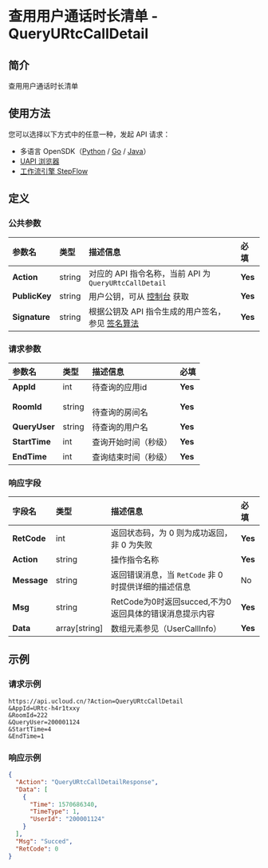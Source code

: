 # 查用用户通话时长清单 - QueryURtcCallDetail

## 简介

查用用户通话时长清单





## 使用方法

您可以选择以下方式中的任意一种，发起 API 请求：
- 多语言 OpenSDK（[Python](https://github.com/ucloud/ucloud-sdk-python3) / [Go](https://github.com/ucloud/ucloud-sdk-go) / [Java](https://github.com/ucloud/ucloud-sdk-java)）
- [UAPI 浏览器](https://console.ucloud.cn/uapi/detail?id=QueryURtcCallDetail)
- [工作流引擎 StepFlow](https://console.ucloud.cn/stepflow/manage/)

## 定义

### 公共参数

| 参数名 | 类型 | 描述信息 | 必填 |
|:---|:---|:---|:---|
| **Action**     | string  | 对应的 API 指令名称，当前 API 为 `QueryURtcCallDetail`                        | **Yes** |
| **PublicKey**  | string  | 用户公钥，可从 [控制台](https://console.ucloud.cn/uapi/apikey) 获取                                             | **Yes** |
| **Signature**  | string  | 根据公钥及 API 指令生成的用户签名，参见 [签名算法](api/summary/signature.md)  | **Yes** |

### 请求参数

| 参数名 | 类型 | 描述信息 | 必填 |
|:---|:---|:---|:---|
| **AppId** | int | 待查询的应用id |**Yes**|
| **RoomId** | string | 	<br />待查询的房间名 |**Yes**|
| **QueryUser** | string | 待查询的用户名 |**Yes**|
| **StartTime** | int | 查询开始时间（秒级） |**Yes**|
| **EndTime** | int | 查询结束时间（秒级） |**Yes**|

### 响应字段

| 字段名 | 类型 | 描述信息 | 必填 |
|:---|:---|:---|:---|
| **RetCode** | int | 返回状态码，为 0 则为成功返回，非 0 为失败 |**Yes**|
| **Action** | string | 操作指令名称 |**Yes**|
| **Message** | string | 返回错误消息，当 `RetCode` 非 0 时提供详细的描述信息 |No|
| **Msg** | string | RetCode为0时返回succed,不为0返回具体的错误消息提示内容 |**Yes**|
| **Data** | array[string] | 数组元素参见（UserCallInfo） |**Yes**|




## 示例

### 请求示例
    
```
https://api.ucloud.cn/?Action=QueryURtcCallDetail
&AppId=URtc-h4r1txxy
&RoomId=222
&QueryUser=200001124
&StartTime=4
&EndTime=1
```

### 响应示例
    
```json
{
  "Action": "QueryURtcCallDetailResponse",
  "Data": [
    {
      "Time": 1570686340,
      "TimeType": 1,
      "UserId": "200001124"
    }
  ],
  "Msg": "Succed",
  "RetCode": 0
}
```





